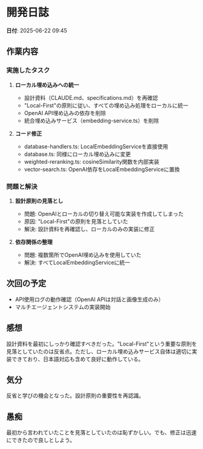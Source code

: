 # 開発日誌

**日付**: 2025-06-22 09:45

## 作業内容

### 実施したタスク
1. **ローカル埋め込みへの統一**
   - 設計資料（CLAUDE.md、specifications.md）を再確認
   - "Local-First"の原則に従い、すべての埋め込み処理をローカルに統一
   - OpenAI API埋め込みの依存を削除
   - 統合埋め込みサービス（embedding-service.ts）を削除

2. **コード修正**
   - database-handlers.ts: LocalEmbeddingServiceを直接使用
   - database.ts: 同様にローカル埋め込みに変更
   - weighted-reranking.ts: cosineSimilarity関数を内部実装
   - vector-search.ts: OpenAI依存をLocalEmbeddingServiceに置換

### 問題と解決
1. **設計原則の見落とし**
   - 問題: OpenAIとローカルの切り替え可能な実装を作成してしまった
   - 原因: "Local-First"の原則を見落としていた
   - 解決: 設計資料を再確認し、ローカルのみの実装に修正

2. **依存関係の整理**
   - 問題: 複数箇所でOpenAI埋め込みを使用していた
   - 解決: すべてLocalEmbeddingServiceに統一

## 次回の予定
- API使用ログの動作確認（OpenAI APIは対話と画像生成のみ）
- マルチエージェントシステムの実装開始

## 感想
設計資料を最初にしっかり確認すべきだった。"Local-First"という重要な原則を見落としていたのは反省点。ただし、ローカル埋め込みサービス自体は適切に実装できており、日本語対応も含めて良好に動作している。

## 気分
反省と学びの機会となった。設計原則の重要性を再認識。

## 愚痴
最初から言われていたことを見落としていたのは恥ずかしい。でも、修正は迅速にできたので良しとしよう。